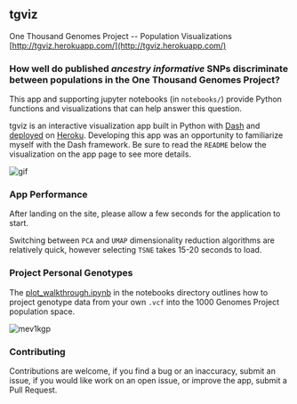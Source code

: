 ## tgviz
One Thousand Genomes Project --  Population Visualizations  
[http://tgviz.herokuapp.com/](http://tgviz.herokuapp.com/)

### How well do published *ancestry informative* SNPs discriminate between populations in the One Thousand Genomes Project?  
This app and supporting jupyter notebooks (in `notebooks/`) provide Python functions and visualizations that can help answer this question.

tgviz is an interactive visualization app built in Python with [Dash](https://plot.ly/products/dash/) and [deployed](https://dash.plot.ly/deployment) on [Heroku](https://heroku.com). Developing this app was an opportunity to familiarize myself with the Dash framework. Be sure to read the `README` below the visualization on the app page to see more details.

![gif](tgviz_gif.gif)

### App Performance
After landing on the site, please allow a few seconds for the application to start.

Switching between `PCA` and `UMAP` dimensionality reduction algorithms are relatively quick, however selecting `TSNE` takes 15-20 seconds to load.

### Project Personal Genotypes
The [plot_walkthrough.ipynb](https://github.com/arvkevi/tgviz/blob/master/notebooks/plot_walkthrough.ipynb) in the notebooks directory outlines how to project genotype data from your own `.vcf` into the 1000 Genomes Project population space.


![mev1kgp](me_vs_1kgp.png)


### Contributing
Contributions are welcome, if you find a bug or an inaccuracy, submit an issue, if you would like work on an open issue, or improve the app, submit a Pull Request.
